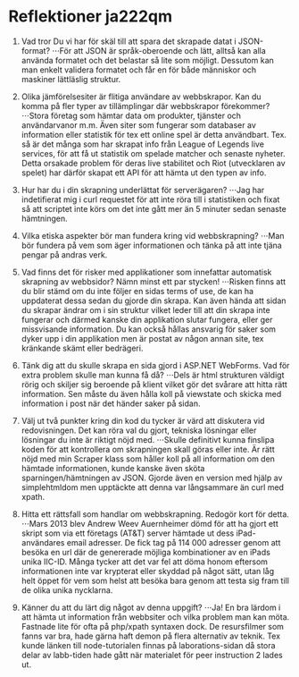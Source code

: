 # Reflektioner ja222qm

1. Vad tror Du vi har för skäl till att spara det skrapade datat i JSON-format?
⋅⋅⋅För att JSON är språk-oberoende och lätt, alltså kan alla använda formatet och det belastar så lite som möjligt. Dessutom kan man enkelt validera formatet och får en för både människor och maskiner lättläslig struktur.

2. Olika jämförelsesiter är flitiga användare av webbskrapor. Kan du komma på fler typer av tillämplingar där webbskrapor förekommer?
⋅⋅⋅Stora företag som hämtar data om produkter, tjänster och användarvanor m.m. Även siter som fungerar som databaser av information eller statistik för tex ett online spel är detta användbart. 
Tex. så är det många som har skrapat info från League of Legends live services, för att få ut statistik om spelade matcher och senaste nyheter. Detta orsakade problem för deras live stabilitet och Riot (utvecklaren av spelet) har därför skapat ett API för att hämta ut den typen av info.

3. Hur har du i din skrapning underlättat för serverägaren?
⋅⋅⋅Jag har indetifierat mig i curl requestet för att inte röra till i statistiken och fixat så att scriptet inte körs om det inte gått mer än 5 minuter sedan senaste hämtningen.

4. Vilka etiska aspekter bör man fundera kring vid webbskrapning?
⋅⋅⋅Man bör fundera på vem som äger informationen och tänka på att inte tjäna pengar på andras verk.

5. Vad finns det för risker med applikationer som innefattar automatisk skrapning av webbsidor? Nämn minst ett par stycken!
⋅⋅⋅Risken finns att du blir stämd om du inte följer en sidas terms of use, de kan ha uppdaterat dessa sedan du gjorde din skrapa. Kan även hända att sidan du skrapar ändrar om i sin struktur vilket leder till att din skrapa inte fungerar och därmed kanske din applikation slutar fungera, eller ger missvisande information. 
Du kan också hållas ansvarig för saker som dyker upp i din applikation men är postat av någon annan site, tex kränkande skämt eller bedrägeri.

6. Tänk dig att du skulle skrapa en sida gjord i ASP.NET WebForms. Vad för extra problem skulle man kunna få då?
⋅⋅⋅Dels är html strukturen väldigt rörig och skiljer sig beroende på klient vilket gör det svårare att hitta rätt information. Sen måste du även hålla koll på viewstate och skicka med information i post när det händer saker på sidan.

7. Välj ut två punkter kring din kod du tycker är värd att diskutera vid redovisningen. Det kan röra val du gjort, tekniska lösningar eller lösningar du inte är riktigt nöjd med.
⋅⋅⋅Skulle definitivt kunna finslipa koden för att kontrollera om skrapningen skall göras eller inte. Är rätt nöjd med min Scraper klass som håller koll på all information om den hämtade informationen, kunde kanske även sköta sparningen/hämtningen av JSON.
Gjorde även en version med hjälp av simplehtmldom men upptäckte att denna var långsammare än curl med xpath.

8. Hitta ett rättsfall som handlar om webbskrapning. Redogör kort för detta.
⋅⋅⋅Mars 2013 blev Andrew Weev Auernheimer dömd för att ha gjort ett skript som via ett företags (AT&T) server hämtade ut dess iPad-användares email adresser. De fick tag på 114 000 adresser genom att besöka en url där de genererade möjliga kombinationer av en iPads unika IIC-ID.
Många tycker att det var fel att döma honom eftersom informationen inte var krypterat eller skyddad på något sätt, utan låg helt öppet för vem som helst att besöka bara genom att testa sig fram till de olika unika nycklarna.

9. Känner du att du lärt dig något av denna uppgift?
⋅⋅⋅Ja! En bra lärdom i att hämta ut information från webbsiter och vilka problem man kan möta. Fastnade lite för ofta på php/xpath syntaxen dock. De resursfilmer som fanns var bra, hade gärna haft demon på flera alternativ av teknik.
Tex kunde länken till node-tutorialen finnas på laborations-sidan då stora delar av labb-tiden hade gått när materialet för peer instruction 2 lades ut.